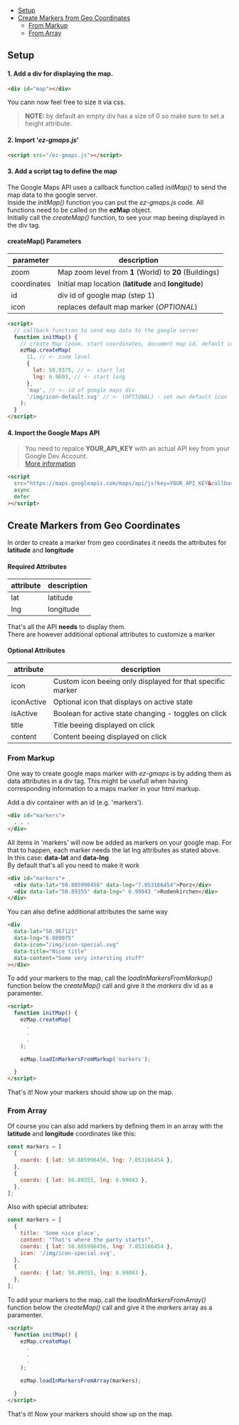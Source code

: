 - [Setup](#setup)
- [Create Markers from Geo Coordinates](#create-markers-from-geo-coordinates)
  - [From Markup](#from-markup)
  - [From Array](#from-array)

## Setup

#### 1. Add a div for displaying the map.

```html
<div id="map"></div>
```

You cann now feel free to size it via css.

> **NOTE:** by default an empty div has a size of 0 so make sure to set a height attribute.

#### 2. Import '**_ez-gmaps.js_**'

```html
<script src="/ez-gmaps.js"></script>
```

#### 3. Add a script tag to define the map

The Google Maps API uses a callback function called _initMap()_ to send the map data to the google server.  
Inside the _initMap()_ function you can put the _ez-gmaps.js_ code. All functions need to be called on the **ezMap** object.  
Initially call the _createMap()_ function, to see your map beeing displayed in the div tag.

#### createMap() Parameters

| parameter   | description                                             |
| ----------- | ------------------------------------------------------- |
| zoom        | Map zoom level from **1** (World) to **20** (Buildings) |
| coordinates | Initial map location (**latitude** and **longitude**)   |
| id          | div id of google map (step 1)                           |
| icon        | replaces default map marker (_OPTIONAL_)                |

```html
<script>
  // callback function to send map data to the google server
  function initMap() {
    // create Map (zoom, start coordinates, document map id, default icon (optional))
    ezMap.createMap(
      11, // <- zoom level
      {
        lat: 50.9375, // <- start lat
        lng: 6.9603, // <- start long
      },
      'map', // <- id of google maps div
      '/img/icon-default.svg' // <- (OPTIONAL) - set own default icon
    );
  }
</script>
```

#### 4. Import the Google Maps API

> You need to repalce **YOUR_API_KEY** with an actual API key from your Google Dev Account.  
> [More information ](https://developers.google.com/maps/documentation/javascript/get-api-key)

```html
<script
  src="https://maps.googleapis.com/maps/api/js?key=YOUR_API_KEY&callback=initMap"
  async
  defer
></script>
```

## Create Markers from Geo Coordinates

In order to create a marker from geo coordinates it needs the attributes for **latitude** and **longitude**

#### Required Attributes

| attribute | description |
| --------- | ----------- |
| lat       | latitude    |
| lng       | longitude   |

That's all the API **needs** to display them.  
There are however additional optional attributes to customize a marker

#### Optional Attributes

| attribute  | description                                                |
| ---------- | ---------------------------------------------------------- |
| icon       | Custom icon beeing only displayed for that specific marker |
| iconActive | Optional icon that displays on active state                |
| isActive   | Boolean for active state changing - toggles on click       |
| title      | Title beeing displayed on click                            |
| content    | Content beeing displayed on click                          |

### From Markup

One way to create google maps marker with _ez-gmaps_ is by adding them as data attributes in a div tag.
This might be usefull when having corresponding information to a maps marker in your html markup.

Add a div container with an id (e.g. 'markers').

```html
<div id="markers">
  . . .
</div>
```

All items in 'markers' will now be added as markers on your google map.
For that to happen, each marker needs the lat lng attributes as stated above.  
In this case: **data-lat** and **data-lng**  
By default that's all you need to make it work

```html
<div id="markers">
  <div data-lat="50.885996456" data-lng="7.053166454">Porz</div>
  <div data-lat="50.89355" data-lng=" 6.99043 ">Rodenkirchen</div>
</div>
```

You can also define additional attributes the same way

```html
<div
  data-lat="50.967121"
  data-lng="6.889075"
  data-icon="/img/icon-special.svg"
  data-title="Nice title"
  data-content="Some very intersting stuff"
></div>
```

To add your markers to the map, call the _*loadInMarkersFromMarkup()*_ function below the _createMap()_ call and give it the _markers_ div id as a paramenter.

```html
<script>
  function initMap() {
    ezMap.createMap(
      .
      .
      .
    );

    ezMap.loadInMarkersFromMarkup('markers');

  }
</script>
```

That's it! Now your markers should show up on the map.

### From Array

Of course you can also add markers by defining them in an array with the **latitude** and **longitude** coordinates like this:

```javascript
const markers = [
  {
    coords: { lat: 50.885996456, lng: 7.053166454 },
  },
  {
    coords: { lat: 50.89355, lng: 6.99043 },
  },
];
```

Also with special attributes:

```javascript
const markers = [
  {
    title: 'Some nice place',
    content: "That's where the party starts!",
    coords: { lat: 50.885996456, lng: 7.053166454 },
    icon: '/img/icon-special.svg',
  },
  {
    coords: { lat: 50.89355, lng: 6.99043 },
  },
];
```

To add your markers to the map, call the _*loadInMarkersFromArray()*_ function below the _createMap()_ call and give it the _markers_ array as a paramenter.

```html
<script>
  function initMap() {
    ezMap.createMap(
      .
      .
      .
    );

    ezMap.loadInMarkersFromArray(markers);

  }
</script>
```

That's it! Now your markers should show up on the map.
